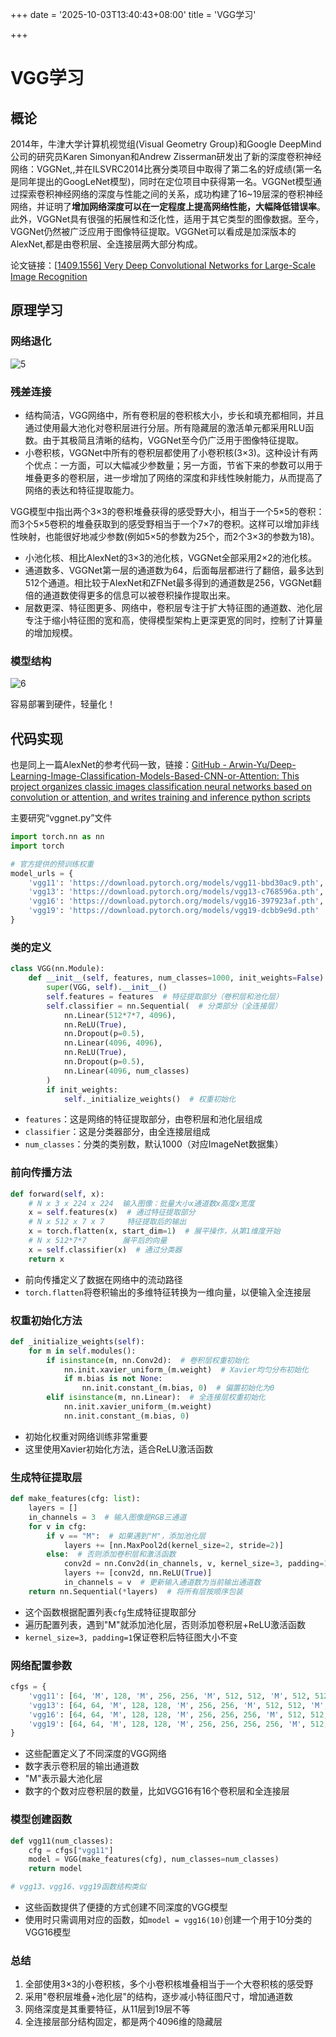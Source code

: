 +++
date = '2025-10-03T13:40:43+08:00'
title = 'VGG学习'

+++

# VGG学习

## 概论

2014年，牛津大学计算机视觉组(Visual Geometry Group)和Google DeepMind公司的研究员Karen Simonyan和Andrew Zisserman研发出了新的深度卷积神经网络：VGGNet,,并在ILSVRC2014比赛分类项目中取得了第二名的好成绩(第一名是同年提出的GoogLeNet模型)，同时在定位项目中获得第一名。VGGNet模型通过探索卷积神经网络的深度与性能之间的关系，成功构建了16~19层深的卷积神经网络，并证明了**增加网络深度可以在一定程度上提高网络性能，大幅降低错误率**。此外，VGGNet具有很强的拓展性和泛化性，适用于其它类型的图像数据。至今，VGGNet仍然被广泛应用于图像特征提取。VGGNet可以看成是加深版本的AlexNet,都是由卷积层、全连接层两大部分构成。

论文链接：[[1409.1556\] Very Deep Convolutional Networks for Large-Scale Image Recognition](https://arxiv.org/abs/1409.1556)

## 原理学习

### 网络退化

![5](images/5.png)

### 残差连接

- 结构简洁，VGG网络中，所有卷积层的卷积核大小，步长和填充都相同，并且通过使用最大池化对卷积层进行分层。所有隐藏层的激活单元都采用RLU函数。由于其极简且清晰的结构，VGGNet至今仍广泛用于图像特征提取。
- 小卷积核，VGGNet中所有的卷积层都使用了小卷积核(3×3)。这种设计有两个优点：一方面，可以大幅减少参数量；另一方面，节省下来的参数可以用于堆叠更多的卷积层，进一步增加了网络的深度和非线性映射能力，从而提高了网络的表达和特征提取能力。

VGG模型中指出两个3×3的卷积堆叠获得的感受野大小，相当于一个5×5的卷积：而3个5×5卷积的堆叠获取到的感受野相当于一个7×7的卷积。这样可以增加非线性映射，也能很好地减少参数(例如5×5的参数为25个，而2个3×3的参数为18)。

- 小池化核、相比AlexNet的3×3的池化核，VGGNet全部采用2×2的池化核。
- 通道数多、VGGNet第一层的通道数为64，后面每层都进行了翻倍，最多达到512个通道。相比较于AlexNet和ZFNet最多得到的通道数是256，VGGNet翻倍的通道数使得更多的信息可以被卷积操作提取出来。
- 层数更深、特征图更多、网络中，卷积层专注于扩大特征图的通道数、池化层专注于缩小特征图的宽和高，使得模型架构上更深更宽的同时，控制了计算量的增加规模。

### 模型结构

![6](images/6.png)

容易部署到硬件，轻量化！

## 代码实现

也是同上一篇AlexNet的参考代码一致，链接：[GitHub - Arwin-Yu/Deep-Learning-Image-Classification-Models-Based-CNN-or-Attention: This project organizes classic images classification neural networks based on convolution or attention, and writes training and inference python scripts](https://github.com/Arwin-Yu/Deep-Learning-Image-Classification-Models-Based-CNN-or-Attention)

主要研究“vggnet.py”文件

```python
import torch.nn as nn
import torch

# 官方提供的预训练权重
model_urls = {
    'vgg11': 'https://download.pytorch.org/models/vgg11-bbd30ac9.pth',
    'vgg13': 'https://download.pytorch.org/models/vgg13-c768596a.pth',
    'vgg16': 'https://download.pytorch.org/models/vgg16-397923af.pth',
    'vgg19': 'https://download.pytorch.org/models/vgg19-dcbb9e9d.pth'
}
```

### 类的定义

```python
class VGG(nn.Module):
    def __init__(self, features, num_classes=1000, init_weights=False):
        super(VGG, self).__init__()
        self.features = features  # 特征提取部分（卷积层和池化层）
        self.classifier = nn.Sequential(  # 分类部分（全连接层）
            nn.Linear(512*7*7, 4096),
            nn.ReLU(True),
            nn.Dropout(p=0.5),
            nn.Linear(4096, 4096),
            nn.ReLU(True),
            nn.Dropout(p=0.5),
            nn.Linear(4096, num_classes)
        )
        if init_weights:
            self._initialize_weights()  # 权重初始化
```

- `features`：这是网络的特征提取部分，由卷积层和池化层组成
- `classifier`：这是分类器部分，由全连接层组成
- `num_classes`：分类的类别数，默认1000（对应ImageNet数据集）

### 前向传播方法

```python
def forward(self, x):
    # N x 3 x 224 x 224  输入图像：批量大小x通道数x高度x宽度
    x = self.features(x)  # 通过特征提取部分
    # N x 512 x 7 x 7     特征提取后的输出
    x = torch.flatten(x, start_dim=1)  # 展平操作，从第1维度开始
    # N x 512*7*7        展平后的向量
    x = self.classifier(x)  # 通过分类器
    return x
```

- 前向传播定义了数据在网络中的流动路径
- `torch.flatten`将卷积输出的多维特征转换为一维向量，以便输入全连接层

### 权重初始化方法

```python
def _initialize_weights(self):
    for m in self.modules():
        if isinstance(m, nn.Conv2d):  # 卷积层权重初始化
            nn.init.xavier_uniform_(m.weight)  # Xavier均匀分布初始化
            if m.bias is not None:
                nn.init.constant_(m.bias, 0)  # 偏置初始化为0
        elif isinstance(m, nn.Linear):  # 全连接层权重初始化
            nn.init.xavier_uniform_(m.weight)
            nn.init.constant_(m.bias, 0)
```

- 初始化权重对网络训练非常重要
- 这里使用Xavier初始化方法，适合ReLU激活函数

### 生成特征提取层

```python
def make_features(cfg: list):
    layers = []
    in_channels = 3  # 输入图像是RGB三通道
    for v in cfg:
        if v == "M":  # 如果遇到"M"，添加池化层
            layers += [nn.MaxPool2d(kernel_size=2, stride=2)]
        else:  # 否则添加卷积层和激活函数
            conv2d = nn.Conv2d(in_channels, v, kernel_size=3, padding=1)
            layers += [conv2d, nn.ReLU(True)]
            in_channels = v  # 更新输入通道数为当前输出通道数
    return nn.Sequential(*layers)  # 将所有层按顺序包装
```

- 这个函数根据配置列表`cfg`生成特征提取部分
- 遍历配置列表，遇到"M"就添加池化层，否则添加卷积层+ReLU激活函数
- `kernel_size=3, padding=1`保证卷积后特征图大小不变

### 网络配置参数

```python
cfgs = {
    'vgg11': [64, 'M', 128, 'M', 256, 256, 'M', 512, 512, 'M', 512, 512, 'M'],   
    'vgg13': [64, 64, 'M', 128, 128, 'M', 256, 256, 'M', 512, 512, 'M', 512, 512, 'M'],
    'vgg16': [64, 64, 'M', 128, 128, 'M', 256, 256, 256, 'M', 512, 512, 512, 'M', 512, 512, 512, 'M'],
    'vgg19': [64, 64, 'M', 128, 128, 'M', 256, 256, 256, 256, 'M', 512, 512, 512, 512, 'M', 512, 512, 512, 512, 'M'],
}
```

- 这些配置定义了不同深度的VGG网络
- 数字表示卷积层的输出通道数
- "M"表示最大池化层
- 数字的个数对应卷积层的数量，比如VGG16有16个卷积层和全连接层

### 模型创建函数

```python
def vgg11(num_classes): 
    cfg = cfgs["vgg11"]
    model = VGG(make_features(cfg), num_classes=num_classes)
    return model

# vgg13、vgg16、vgg19函数结构类似
```

- 这些函数提供了便捷的方式创建不同深度的VGG模型
- 使用时只需调用对应的函数，如`model = vgg16(10)`创建一个用于10分类的VGG16模型

### 总结

1. 全部使用3×3的小卷积核，多个小卷积核堆叠相当于一个大卷积核的感受野
2. 采用"卷积层堆叠+池化层"的结构，逐步减小特征图尺寸，增加通道数
3. 网络深度是其重要特征，从11层到19层不等
4. 全连接层部分结构固定，都是两个4096维的隐藏层
